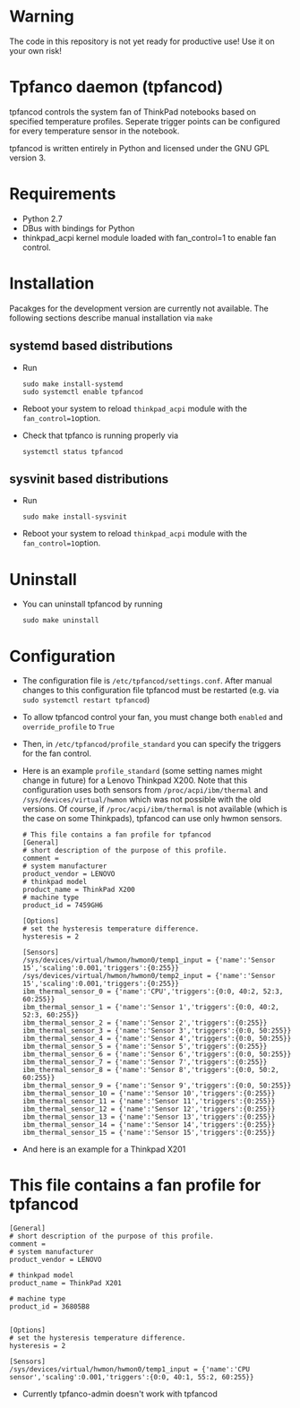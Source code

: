 ﻿# Warning

The code in this repository is not yet ready for productive use!
Use it on your own risk!

# Tpfanco daemon (tpfancod)

tpfancod controls the system fan of ThinkPad notebooks based on specified
temperature profiles. Seperate trigger points can be configured for every
temperature sensor in the notebook.

tpfancod is written entirely in Python and licensed under the GNU GPL version 3.

# Requirements

* Python 2.7
* DBus with bindings for Python
* thinkpad_acpi kernel module loaded with fan_control=1 to enable fan control.

# Installation

Pacakges for the development version are currently not available. The following
sections describe manual installation via `make`

## systemd based distributions

* Run
    ```
    sudo make install-systemd
    sudo systemctl enable tpfancod
    ```

* Reboot your system to reload `thinkpad_acpi` module with the
  `fan_control=1`option.

* Check that tpfanco is running properly via
    ```
    systemctl status tpfancod
    ```
## sysvinit based distributions

* Run
    ```
    sudo make install-sysvinit
    ```

* Reboot your system to reload `thinkpad_acpi` module with the
  `fan_control=1`option.

# Uninstall

* You can uninstall tpfancod by running

    ```
    sudo make uninstall
    ```

# Configuration

* The configuration file is `/etc/tpfancod/settings.conf`.
  After manual changes to this configuration file tpfancod must
  be restarted (e.g. via ` sudo systemctl restart tpfancod`)

* To allow tpfancod control your fan, you must change both `enabled` and
  `override_profile` to `True`

* Then, in `/etc/tpfancod/profile_standard` you can specify the triggers
  for the fan control.

* Here is an example `profile_standard` (some setting names might change in future)
  for a Lenovo Thinkpad X200. Note that this configuration uses both sensors from
  `/proc/acpi/ibm/thermal` and `/sys/devices/virtual/hwmon` which was not possible with
  the old versions. Of course, if `/proc/acpi/ibm/thermal` is not available (which is the case
  on some Thinkpads), tpfancod can use only hwmon sensors.

  ```
  # This file contains a fan profile for tpfancod
  [General]
  # short description of the purpose of this profile.
  comment =
  # system manufacturer
  product_vendor = LENOVO
  # thinkpad model
  product_name = ThinkPad X200
  # machine type
  product_id = 7459GH6

  [Options]
  # set the hysteresis temperature difference.
  hysteresis = 2

  [Sensors]
  /sys/devices/virtual/hwmon/hwmon0/temp1_input = {'name':'Sensor 15','scaling':0.001,'triggers':{0:255}}
  /sys/devices/virtual/hwmon/hwmon0/temp2_input = {'name':'Sensor 15','scaling':0.001,'triggers':{0:255}}
  ibm_thermal_sensor_0 = {'name':'CPU','triggers':{0:0, 40:2, 52:3, 60:255}}
  ibm_thermal_sensor_1 = {'name':'Sensor 1','triggers':{0:0, 40:2, 52:3, 60:255}}
  ibm_thermal_sensor_2 = {'name':'Sensor 2','triggers':{0:255}}
  ibm_thermal_sensor_3 = {'name':'Sensor 3','triggers':{0:0, 50:255}}
  ibm_thermal_sensor_4 = {'name':'Sensor 4','triggers':{0:0, 50:255}}
  ibm_thermal_sensor_5 = {'name':'Sensor 5','triggers':{0:255}}
  ibm_thermal_sensor_6 = {'name':'Sensor 6','triggers':{0:0, 50:255}}
  ibm_thermal_sensor_7 = {'name':'Sensor 7','triggers':{0:255}}
  ibm_thermal_sensor_8 = {'name':'Sensor 8','triggers':{0:0, 50:2, 60:255}}
  ibm_thermal_sensor_9 = {'name':'Sensor 9','triggers':{0:0, 50:255}}
  ibm_thermal_sensor_10 = {'name':'Sensor 10','triggers':{0:255}}
  ibm_thermal_sensor_11 = {'name':'Sensor 11','triggers':{0:255}}
  ibm_thermal_sensor_12 = {'name':'Sensor 12','triggers':{0:255}}
  ibm_thermal_sensor_13 = {'name':'Sensor 13','triggers':{0:255}}
  ibm_thermal_sensor_14 = {'name':'Sensor 14','triggers':{0:255}}
  ibm_thermal_sensor_15 = {'name':'Sensor 15','triggers':{0:255}}

  ```

* And here is an example for a Thinkpad X201

# This file contains a fan profile for tpfancod

  ```
  [General]
  # short description of the purpose of this profile.
  comment =
  # system manufacturer
  product_vendor = LENOVO

  # thinkpad model
  product_name = ThinkPad X201

  # machine type
  product_id = 36805B8


  [Options]
  # set the hysteresis temperature difference.
  hysteresis = 2

  [Sensors]
  /sys/devices/virtual/hwmon/hwmon0/temp1_input = {'name':'CPU sensor','scaling':0.001,'triggers':{0:0, 40:1, 55:2, 60:255}}
  ```

* Currently tpfanco-admin doesn't work with tpfancod


